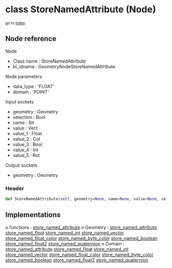 # class StoreNamedAttribute (Node)

<sub>go to [index](/docs/index.md)</sub>

## Node reference

Node
 - Class name : StoreNamedAttribute
 - bl_idname : GeometryNodeStoreNamedAttribute

Node parameters
 - data_type : 'FLOAT'
 - domain : 'POINT'

Input sockets
 - geometry : Geometry
 - selection : Bool
 - name : Str
 - value : Vect
 - value_1 : Float
 - value_2 : Col
 - value_3 : Bool
 - value_4 : Int
 - value_5 : Rot

Output sockets
 - geometry : Geometry

### Header

``` python
def StoreNamedAttribute(self, geometry=None, name=None, value=None, selection=None, data_type='FLOAT', domain='POINT', node_label=None, node_color=None):
```

## Implementations

o functions : [store_named_attribute](/docs/GeoNodes_classes/store_named_attribute.md)
o Geometry : [store_named_attribute](/docs/GeoNodes_classes/Geometry.md#store_named_attribute) [store_named_float](/docs/GeoNodes_classes/Geometry.md#store_named_float) [store_named_int](/docs/GeoNodes_classes/Geometry.md#store_named_int) [store_named_vector](/docs/GeoNodes_classes/Geometry.md#store_named_vector) [store_named_float_color](/docs/GeoNodes_classes/Geometry.md#store_named_float_color) [store_named_byte_color](/docs/GeoNodes_classes/Geometry.md#store_named_byte_color) [store_named_boolean](/docs/GeoNodes_classes/Geometry.md#store_named_boolean) [store_named_float2](/docs/GeoNodes_classes/Geometry.md#store_named_float2) [store_named_quaternion](/docs/GeoNodes_classes/Geometry.md#store_named_quaternion) 
o Domain : [store_named_attribute](/docs/GeoNodes_classes/Domain.md#store_named_attribute) [store_named_float](/docs/GeoNodes_classes/Domain.md#store_named_float) [store_named_int](/docs/GeoNodes_classes/Domain.md#store_named_int) [store_named_vector](/docs/GeoNodes_classes/Domain.md#store_named_vector) [store_named_float_color](/docs/GeoNodes_classes/Domain.md#store_named_float_color) [store_named_byte_color](/docs/GeoNodes_classes/Domain.md#store_named_byte_color) [store_named_boolean](/docs/GeoNodes_classes/Domain.md#store_named_boolean) [store_named_float2](/docs/GeoNodes_classes/Domain.md#store_named_float2) [store_named_quaternion](/docs/GeoNodes_classes/Domain.md#store_named_quaternion) 

